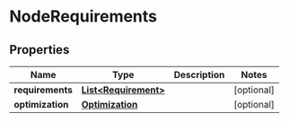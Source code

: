 
# NodeRequirements

## Properties
Name | Type | Description | Notes
------------ | ------------- | ------------- | -------------
**requirements** | [**List&lt;Requirement&gt;**](Requirement.md) |  |  [optional]
**optimization** | [**Optimization**](Optimization.md) |  |  [optional]



